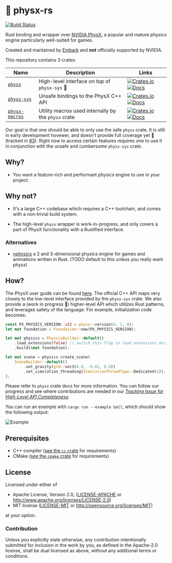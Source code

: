 # 🎳 physx-rs

[![Build Status](https://travis-ci.com/EmbarkStudios/physx-rs.svg?branch=master)](https://travis-ci.com/EmbarkStudios/physx-rs)

Rust binding and wrapper over [NVIDIA PhysX](https://github.com/NVIDIAGameWorks/PhysX), a popular and mature physics engine particularly well-suited for games.

Created and mantained by [Embark](http://embark.games) and _**not**_ officially supported by NVIDIA.

This repository contains 3 crates:

| Name | Description | Links |
| --- | --- | --- |
| [`physx`](physx/) | High-level interface on top of `physx-sys` 🚧 | [![Crates.io](https://img.shields.io/crates/v/physx.svg)](https://crates.io/crates/physx) [![Docs](https://docs.rs/physx/badge.svg)](https://docs.rs/physx) |
| [`physx-sys`](physx-sys/) | Unsafe bindings to the PhysX C++ API | [![Crates.io](https://img.shields.io/crates/v/physx-sys.svg)](https://crates.io/crates/physx-sys) [![Docs](https://docs.rs/physx-sys/badge.svg)](https://docs.rs/physx-sys) |
| [`physx-macros`](physx-macros/) | Utility macros used internally by the `physx` crate | [![Crates.io](https://img.shields.io/crates/v/physx-macros.svg)](https://crates.io/crates/physx-macros) [![Docs](https://docs.rs/physx-macros/badge.svg)](https://docs.rs/physx-macros) |

Our goal is that one should be able to only use the safe `physx` crate. It is still in early development hovewer, and doesn't provide full coverage yet 🚧 (tracked in [#3](https://github.com/EmbarkStudios/physx-rs/issues/3)). Right now to access certain features requires one to use it in conjunction with the unsafe and cumbersome `physx-sys` crate.

## Why?

* You want a feature-rich and performant physics engine to use in your project.

## Why not?

* It's a large C++ codebase which requires a C++ toolchain, and comes with a non-trivial build system.

* The high-level `physx` wrapper is work-in-progress, and only covers a part of PhysX functionality with a Rustified interface.

### Alternatives

* [nphysics](https://github.com/rustsim/nphysics) a 2 and 3-dimensional physics engine for games and animations written in Rust. (TODO default to this unless you really want physx)

## How?

The PhysX user guide can be found [here](https://gameworksdocs.nvidia.com/PhysX/4.1/documentation/physxguide/Manual/Introduction.html). The official C++ API maps very closely to the low-level interface provided by the `physx-sys` crate. We also provide a (work in progress :construction:) higher-level API which utilizes Rust patterns, and leverages safety of the language. For example, initialization code becomes:


``` Rust
const PX_PHYSICS_VERSION: u32 = physx::version(4, 1, 0);
let mut foundation = Foundation::new(PX_PHYSICS_VERSION);

let mut physics = PhysicsBuilder::default()
    .load_extensions(false) // switch this flag to load extensions during setup
    .build(&mut foundation);

let mut scene = physics.create_scene(
    SceneBuilder::default()
        .set_gravity(glm::vec3(0.0, -9.81, 0.0))
        .set_simulation_threading(SimulationThreadType::Dedicated(1)),
);
```

Please refer to `physx` crate docs for more information. You can follow our progress and see where contributions are needed in our [*Tracking Issue for High-Level API Completeness*](https://github.com/EmbarkStudios/physx-rs/issues/5).

You can run an example with `cargo run --example ball`, which should show the following output:

![Example](images/example-ball.png)

## Prerequisites

* C++ compiler ([see the `cc` crate](https://crates.io/crates/cc) for requirements)
* CMake ([see the `cmake` crate](https://crates.io/crates/cmake) for requirements)

## License

Licensed under either of

* Apache License, Version 2.0, ([LICENSE-APACHE](LICENSE-APACHE) or http://www.apache.org/licenses/LICENSE-2.0)
* MIT license ([LICENSE-MIT](LICENSE-MIT) or http://opensource.org/licenses/MIT)

at your option.

### Contribution

Unless you explicitly state otherwise, any contribution intentionally
submitted for inclusion in the work by you, as defined in the Apache-2.0
license, shall be dual licensed as above, without any additional terms or
conditions.
